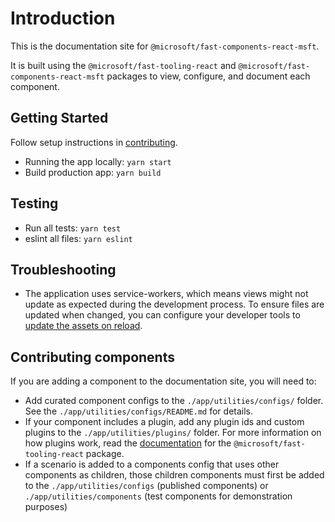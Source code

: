 # Introduction

This is the documentation site for `@microsoft/fast-components-react-msft`.

It is built using the `@microsoft/fast-tooling-react` and `@microsoft/fast-components-react-msft` packages to view, configure, and document each component.

## Getting Started
Follow setup instructions in [contributing](https://github.com/Microsoft/fast/blob/master/CONTRIBUTING.md).

- Running the app locally: `yarn start`
- Build production app: `yarn build`

## Testing
- Run all tests: `yarn test`
- eslint all files: `yarn eslint`

## Troubleshooting
- The application uses service-workers, which means views might not update as expected during the development process. To ensure files are updated when changed, you can configure your developer tools to [update the assets on reload](https://stackoverflow.com/questions/40783790/disable-service-workers-when-in-development-mode).

## Contributing components

If you are adding a component to the documentation site, you will need to:

- Add curated component configs to the `./app/utilities/configs/` folder. See the `./app/utilities/configs/README.md` for details.
- If your component includes a plugin, add any plugin ids and custom plugins to the `./app/utilities/plugins/` folder. For more information on how plugins work, read the [documentation](https://github.com/microsoft/fast/blob/master/packages/fast-tooling-react/README.md) for the `@microsoft/fast-tooling-react` package.
- If a scenario is added to a components config that uses other components as children, those children components must first be added to the `./app/utilities/configs` (published components) or `./app/utilities/components` (test components for demonstration purposes)
